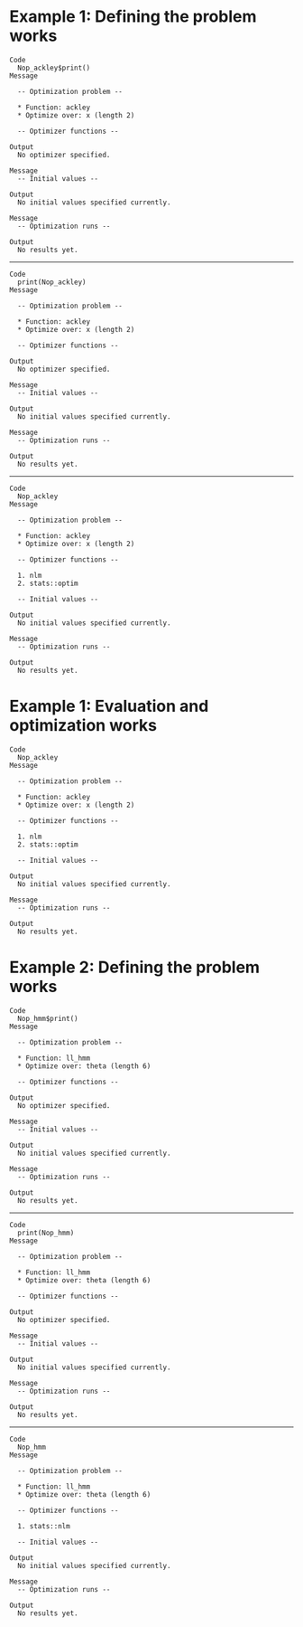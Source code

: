 # Example 1: Defining the problem works

    Code
      Nop_ackley$print()
    Message
      
      -- Optimization problem --
      
      * Function: ackley
      * Optimize over: x (length 2)
      
      -- Optimizer functions --
      
    Output
      No optimizer specified.
      
    Message
      -- Initial values --
      
    Output
      No initial values specified currently.
      
    Message
      -- Optimization runs --
      
    Output
      No results yet.
      

---

    Code
      print(Nop_ackley)
    Message
      
      -- Optimization problem --
      
      * Function: ackley
      * Optimize over: x (length 2)
      
      -- Optimizer functions --
      
    Output
      No optimizer specified.
      
    Message
      -- Initial values --
      
    Output
      No initial values specified currently.
      
    Message
      -- Optimization runs --
      
    Output
      No results yet.
      

---

    Code
      Nop_ackley
    Message
      
      -- Optimization problem --
      
      * Function: ackley
      * Optimize over: x (length 2)
      
      -- Optimizer functions --
      
      1. nlm
      2. stats::optim
      
      -- Initial values --
      
    Output
      No initial values specified currently.
      
    Message
      -- Optimization runs --
      
    Output
      No results yet.
      

# Example 1: Evaluation and optimization works

    Code
      Nop_ackley
    Message
      
      -- Optimization problem --
      
      * Function: ackley
      * Optimize over: x (length 2)
      
      -- Optimizer functions --
      
      1. nlm
      2. stats::optim
      
      -- Initial values --
      
    Output
      No initial values specified currently.
      
    Message
      -- Optimization runs --
      
    Output
      No results yet.
      

# Example 2: Defining the problem works

    Code
      Nop_hmm$print()
    Message
      
      -- Optimization problem --
      
      * Function: ll_hmm
      * Optimize over: theta (length 6)
      
      -- Optimizer functions --
      
    Output
      No optimizer specified.
      
    Message
      -- Initial values --
      
    Output
      No initial values specified currently.
      
    Message
      -- Optimization runs --
      
    Output
      No results yet.
      

---

    Code
      print(Nop_hmm)
    Message
      
      -- Optimization problem --
      
      * Function: ll_hmm
      * Optimize over: theta (length 6)
      
      -- Optimizer functions --
      
    Output
      No optimizer specified.
      
    Message
      -- Initial values --
      
    Output
      No initial values specified currently.
      
    Message
      -- Optimization runs --
      
    Output
      No results yet.
      

---

    Code
      Nop_hmm
    Message
      
      -- Optimization problem --
      
      * Function: ll_hmm
      * Optimize over: theta (length 6)
      
      -- Optimizer functions --
      
      1. stats::nlm
      
      -- Initial values --
      
    Output
      No initial values specified currently.
      
    Message
      -- Optimization runs --
      
    Output
      No results yet.
      

